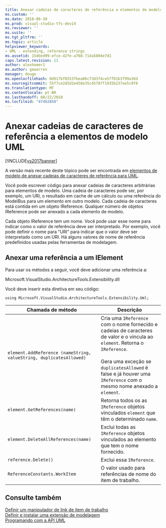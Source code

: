```yaml
---
title: Anexar cadeias de caracteres de referência a elementos de modelo UML | Microsoft Docs
ms.custom: ''
ms.date: 2018-06-30
ms.prod: visual-studio-tfs-dev14
ms.reviewer: ''
ms.suite: ''
ms.tgt_pltfrm: ''
ms.topic: article
helpviewer_keywords:
- UML - extending, reference strings
ms.assetid: 15dbed99-efce-42fe-a768-714a5804e7d1
caps.latest.revision: 11
author: alexhomer1
ms.author: gewarren
manager: douge
ms.openlocfilehash: 0d917bf0553fbea06c73d3f4ce57f01b3f99a36d
ms.sourcegitcommit: 55f7ce2d5d2e458e35c45787f1935b237ee5c9f8
ms.translationtype: MT
ms.contentlocale: pt-BR
ms.lasthandoff: 08/22/2018
ms.locfileid: "47462858"
---
```

# <a name="attach-reference-strings-to-uml-model-elements"></a>Anexar cadeias de caracteres de referência a elementos de modelo UML
[!INCLUDE[vs2017banner](../includes/vs2017banner.md)]

A versão mais recente deste tópico pode ser encontrada em [elementos de modelo de anexar cadeias de caracteres de referência para UML](https://docs.microsoft.com/visualstudio/modeling/attach-reference-strings-to-uml-model-elements).  
  
Você pode escrever código para anexar cadeias de caracteres arbitrárias para elementos de modelo. Uma cadeia de caracteres pode ser, por exemplo, um URI, o resultado em cache de um cálculo ou uma referência do ModelBus para um elemento em outro modelo. Cada cadeia de caracteres está contida em um objeto IReference. Qualquer número de objetos IReference pode ser anexado a cada elemento de modelo.  
  
 Cada objeto IReference tem um nome. Você pode usar esse nome para indicar como o valor de referência deve ser interpretado. Por exemplo, você pode definir o nome para "URI" para indicar que o valor deve ser interpretado como um URI. Há alguns valores de nome de referência predefinidos usadas pelas ferramentas de modelagem.  
  
## <a name="attaching-a-reference-to-an-ielement"></a>Anexar uma referência a um IElement  
 Para usar os métodos a seguir, você deve adicionar uma referência a:  
  
 Microsoft.VisualStudio.ArchitectureTools.Extensibility.dll  
  
 Você deve inserir esta diretiva em seu código:  
  
 `using Microsoft.VisualStudio.ArchitectureTools.Extensibility.Uml;`  
  
|Chamada de método|Descrição|  
|-----------------|-----------------|  
|`element.AddReference (nameString, valueString, duplicatesAllowed)`|Cria uma `IReference` com o nome fornecido e cadeias de caracteres de valor e o vincula ao `element`. Retorna o `IReference`.<br /><br /> Gera uma exceção se `duplicatesAllowed` é false e já houver uma `IReference` com o mesmo nome anexado a `element`.|  
|`element.GetReferences(name)`|Retorna todos os as `IReference` objetos vinculados `element` que têm o determinado `name`.|  
|`element.DeleteAllReferences(name)`|Exclui todas as `IReference` objetos vinculados ao elemento que tem o nome fornecido.|  
|`reference.Delete()`|Exclui essa `IReference`.|  
|`ReferenceConstants.WorkItem`|O valor usado para referências de nome do item de trabalho.|  
  
## <a name="see-also"></a>Consulte também  
 [Definir um manipulador de link de item de trabalho](../modeling/define-a-work-item-link-handler.md)   
 [Definir e instalar uma extensão de modelagem](../modeling/define-and-install-a-modeling-extension.md)   
 [Programando com a API UML](../modeling/programming-with-the-uml-api.md)



